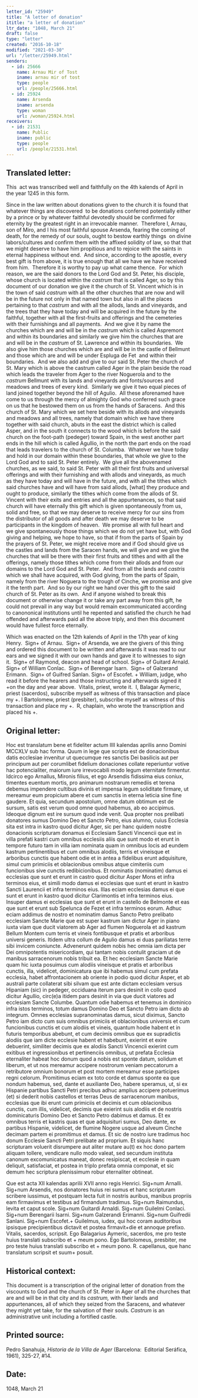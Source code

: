 ```yaml
---
letter_id: "25949"
title: "A letter of donation"
ititle: "a letter of donation"
ltr_date: "1048, March 21"
draft: false
type: "letter"
created: "2016-10-18"
modified: "2021-03-30"
url: "/letter/25949.html"
senders:
  - id: 25666
    name: Arnau Mir of Tost
    iname: arnau mir of tost
    type: people
    url: /people/25666.html
  - id: 25924
    name: Arsenda
    iname: arsenda
    type: woman
    url: /woman/25924.html
receivers:
  - id: 21531
    name: Public
    iname: public
    type: people
    url: /people/21531.html
---
```

<h2> Translated letter:</h2><p>This &nbsp;act was transcribed well and faithfully on the 4th kalends of April in the year 1245 in this form.</p><p>Since in the law written about donations given to the church it is found that whatever things are discovered&nbsp; to be donations conferred potentially either by a prince or by whatever faithful devotedly should be confirmed for eternity by the greatest right in an irrevocable manner.&nbsp; Therefore I, Arnau, son of Miro, and I his most faithful spouse Arsenda, fearing the coming of death, for the remedy of our souls, ought to bestow earthly things&nbsp; on divine labors/cultures and confirm them with the affixed solidity of law, so that that we might deserve to have him propitious and to rejoice with the saints in eternal happiness without end.&nbsp; And since, according to the apostle, every best gift is from above, it is true enough that all we have we have received from him.&nbsp; Therefore it is worthy to pay up what came thence.&nbsp; For which reason, we are the said donors to the Lord God and St. Peter, his disciple, whose church is located within the <i>castrum</i> that is called Ager, so by this document of our donation we give it the church of St. Vincent which is in the town of said <i>castrum</i> with all the other churches that are now and will be in the future not only in that named town but also in all the places pertaining to that <i>castrum</i> and with all the allods, lands and vineyards, and the trees that they have today and will be acquired in the future by the faithful, together with all the first-fruits and offerings and the cemeteries with their furnishings and all payments.&nbsp; And we give it by name the churches which are and will be in the <i>castrum</i> which is called Aspremont and within its boundaries and similarly we give him the churches that are and will be in the <i>castrum</i> of St. Lawrence and within its boundaries.&nbsp; We also give him those churches which are and will be in the castle of Bellmunt and those which are and will be under Espluga de Fet&nbsp; and within their boundaries.&nbsp; And we also add and give to our said St. Peter the church of St. Mary which is above the castrum called Ager in the plain beside the road which leads the traveler from Ager to the river Noguerola and to the <i>castrum </i>Bellmunt with its lands and vineyards and fonts/sources and meadows and trees of every kind.&nbsp; Similarly we give it two equal pieces of land joined together beyond the hill of Agulio.&nbsp; All these aforenamed have come to us through the mercy of almighty God who conferred such grace on us that he bestowed them on us from the hands of Saracens.&nbsp; And this church of St. Mary which we set here beside with its allods and vineyards and meadows and all trees, namely that domain which we have there together with said church, abuts in the east the district which is called Asper, and in the south it connects to the wood which is before the said church on the foot-path (pedeger) toward Spain, in the west another part ends in the hill which is called Agullio, in the north the part ends on the road that leads travelers to the church of St. Columba.&nbsp; Whatever we have today and hold in our domain within these boundaries, that whole we give to the Lord God and to said St. Peter entirely.&nbsp; We give all the abovenamed churches, as we said, to said St. Peter with all their first fruits and universal offerings and with their furnishing and with allods and vineyards, as much as they have today and will have in the future, and with all the tithes which said churches have and will have from said allods, [what] they produce and ought to produce, similarly the tithes which come from the allods of St. Vincent with their exits and entries and all the appurtenances, so that said church will have eternally this gift which is given spontaneously from us, solid and free, so that we may deserve to receive mercy for our sins from the distributor of all goods and after death we may deserve to be participants in the kingdom of heaven.&nbsp; We promise all with full heart and we give spontaneously those things which we do not yet have but, with God giving and helping, we hope to have, so that if from the parts of Spain by the prayers of St. Peter, we might receive more and if God should give us the castles and lands from the Saracen hands, we will give and we give the churches that will be there with their first fruits and tithes and with all the offerings, namely those tithes which come from their allods and from our domains to the Lord God and St. Peter.&nbsp; And from all the lands and <i>castris </i>which we shall have acquired, with God giving, from the parts of Spain, namely from the river Noguera to the trough of Cinche, we promise and give it the tenth part.&nbsp; And so by our right we hand over this gift to the said church of St. Peter as its own.&nbsp; And if anyone wished to break this document or otherwise change it or take any part away from this gift, he could not prevail in any way but would remain excommunicated according to canononical institutions until he repented and satisfied the church he had offended and afterwards paid all the above triply, and then this document would have fullest force eternally.</p><p>Which was enacted on the 12th kalends of April in the 17th year of king Henry.&nbsp; Sign+ of Arnau.&nbsp; Sign+ of Arsenda, we are the givers of this thing and ordered this document to be written and afterwards it was read to our ears and we signed it with our own hands and gave it to witnesses to sign it.&nbsp; Sign+ of Raymond, deacon and head of school. Sign+ of Guitard Arnald.&nbsp; Sign+ of William Conlac.&nbsp; Sign+ of Berengar Isarn.&nbsp; Sign+ of Galzerand Erimann.&nbsp; Sign+ of Guifred Sanlan. Sign+ of Escofet. + William, judge, who read it before the hearers and those instructing and afterwards signed it +on the day and year above.&nbsp; Vitalis, priest, wrote it.&nbsp; I, Balagar Aymeric, priest (sacerdos), subscribe myself as witness of this transaction and place my +. I Bartolomew, priest (presbiter), subscribe myself as witness of this transaction and place my +.&nbsp; R, chaplain, who wrote the transcription and placed his +.</p><h2 class="mt-4"> Original letter:</h2><p>Hoc est translatum bene et fideliter actum IIII kalendas aprilis anno Domini MCCXLV sub hac forma. Quum in lege que scripta est de donacionibus datis ecclesiae invenitur ut quecumque res sanctis Dei basilicis aut per principum aut per corumlibet fidelium donaciones collate reperiuntur votive hac potencialiter, maiorum iure irrevocabili modo legum eternitate firmentur. Idcirco ego Arnallus, Mironis filius, et ego Arsendis fidissima eius coniux, timentes euentum mortis, pro animarum nostrarum remediis et terena debemus impendere cultibus divinis et impensa legum soliditate firmare, ut mereamur eum propicium abere et cum sanctis in eterna leticia sine fine gaudere. Et quia, secundum apostolum, omne da­tum obtimum est de sursum, satis est verum quod omne quod habemus, ab eo accipimus. Ideoque dignum est ire sursum quod inde venit. Qua propter nos prelibati donatores sumus Domino Deo et Sancto Petro, eius alumno, cuius Ecclesia sita est intra in kastro quod dicitur Ager, sic per hanc quidem nostre donacionis scripturam donamus ei Ecclesiam Sancti Vincencii que est in villa prefati kastri cum omnibus ecclesiis aliis que sunt modo et erunt in tempore futuro tam in villa iam nominata quam in omnibus locis ad eundem kastrum pertinentibus et cum omnibus alodiis, terris et vineisque et arboribus cunctis que habent odie et in antea a fldelibus erunt adquisiture, simul cum primiciis et oblacionibus omnibus atque cimiteriis cum funcionibus sive cunctis redibicionibus. Et nominatis (nominatim) damus ei ecclesias que sunt et erunt in castro quod dicitur Asper Mons et infra terminos eius, et simili modo damus ei ecclesias que sunt et erunt in kastro Sancti Laurencii et infra terminos eius. Illas eciam ecclesias damus ei que sunt et erunt in kastro quod dicitur Clarimontis et infra terminos eius. Insuper damus ei ecclesias que sunt et erunt in castello de Belmonte et eas que sunt et erunt sub Spelunca de Fezet et infra terminos eorum. Adhuc eciam addimus de nostro et nominatim damus Sancto Petro prelibato ecclesiam Sancte Marie que est su­per kastrum iam dictur Ager in piano iuxta viam que ducit viatorem ab Ager ad flumen Noguerola et ad kastrum Bellum Montem cum terris et vineis fontibusque et pratis et arboribus universi generis. Itidem ultra collum de Agulio damus ei duas pariliatas terre sibi invicem coniuncte. Advenerunt quidem nobis hec omnia iam dicta per Dei omnipotentis misericordiam, qui tantam nobis contulit graciam ut de manibus sarracenorum nobis tribuit ea. Et hec ecclesiam Sancte Marie quam hic iuxta posuimus cum alodiis vineisque et pratis et arboribus cunctis, illa, vide­licet, dominicatura que ibi habemus simul cum prefata ecclesia, habet affrontacionem ab oriente in podio quod dicitur Asper, et ab australi parte collaterat sibi silvam que est ante dictam ecclesiam versus Hipaniam (sic) in pedeger, occiduana iterum pars desinit in collo quod dicitur Agullio, circ(e)a itidem pars desinit in via que ducit viatores ad ecclesiam Sancte Columbe. Quantum odie habemus et tenemus in dominico infra istos terminos, totum damus Domino Deo et Sancto Petro iam dicto ab integrum. Omnes ecclesias supranominatas damus, sicut diximus, Sancto Petro iam dicto cum suis omnibus primiciis et oblacionibus universis et cum funcionibus cunctis et cum alodiis et vineis, quantum hodie habent et in futuris temporibus abebunt, et cum decimis omnibus que ex supradictis alodiis que iam dicte ecclesie habent et habebunt, exierint et exire debuerint, similiter decimis que ex alodiis Sancti Vincencii exierint cum exitibus et ingressionibus et pertinenciis omnibus, ut prefata Ecclesia eternaliter habeat hoc donum quod a nobis est sponte datum, solidum et liberum, et ut nos mereamur accipere nostrorum veniam peccatorum a retributore omnium bonorum et post mortem mereamur esse participes regni celorum. Promitimus eciam ex toto corde et damus sponte ea que nondum habemus, sed, dante et auxiliante Deo, habere speramus, ut, si ex Hispanie partibus Sancti Petri precibus adhuc amplius accipere potuerimus (et) si dederit nobis castellos et terras Deus de sarracenorum manibus, ecclesias que ibi erunt cum primiciis et decimis et cum obla­cionibus cunctis, cum illis, videlicet, decimis que exierint suis alodiis et de nostris dominicaturis Domino Deo et Sancto Petro dabimus et damus. Et ex omnibus terris et kastris quas et que adquisituri sumus, Deo dante, ex partibus Hispanie, videlicet, de flumine Nogere usque ad alveum Cinche decimam partem ei promitimus et damus. Et sic de nostro iure tradimus hoc donum Ecclesie Sancti Petri prelibate ad proprium. Et siquis hanc scripturam voluerit disrumpere aut aliter mutare au(t) ex hoc dono partem aliquam tollere, vendicare nullo modo valeat, sed secundum instituta canonum excomunicatus maneat, donec resipiscat, et ecclesie in quam deliquit, satisfaciat, et postea in triplo prefata omnia componat, et sic demum hec scriptura plenissimum robur eternaliter obtineat.</p><p>Que est acta XII kalendas aprilii XVII anno regis Henrici. Sig+num Arnalli. Sig+num Arsendis, nos donatores huius rei sumus et hanc scripturam scribere iussimus, et postquam lecta fuit in nostris auribus, manibus propriis eam firmavimus et testibus ad firmandum tradimus. Sig+num Raimundus, levita et caput scole. Sig+num Guitardi Arnaldi. Sig+num Guilelmi Conlaci. Sig+num Berengarii Isarni. Sig+num Galzerandi Erimanni. Sig+num Guifredii Sanlani. Sig+num Escofet.+ Guilelmus, iudex, qui hoc coram auditoribus ipsisque precipientibus dictavit et postea firmavit+die et annoque prefixo. Vitalis, sacerdos, scripsit. Ego Balagarius Aymeric, sacerdos, me pro teste huius translati subscribo et + meum pono. Ego Bartolomeus, presbiter, me pro teste huius translati subscribo et + meum pono. R. capellanus, que hanc translatum scripsit et suum+ posuit.</p><h2 class="mt-4"> Historical context:</h2><p>This document is a transcription of the original letter of donation from the viscounts to God and the church of St. Peter in Ager of all the churches that are and will be in that city and its <i>castrum, </i>with their lands and appurtenances, all of which they seized from the Saracens, and whatever they might yet take, for the salvation of their souls<i>. Castrum</i> is an administrative unit including a fortified castle.&nbsp;</p><h2 class="mt-4"> Printed source:</h2><p>Pedro Sanahuja, <i>Historia de la Villa de Ager</i> (Barcelona:&nbsp; Editorial Seráfica, 1961), 325-27, #14.</p><h2 class="mt-4"> Date:</h2>1048, March 21
